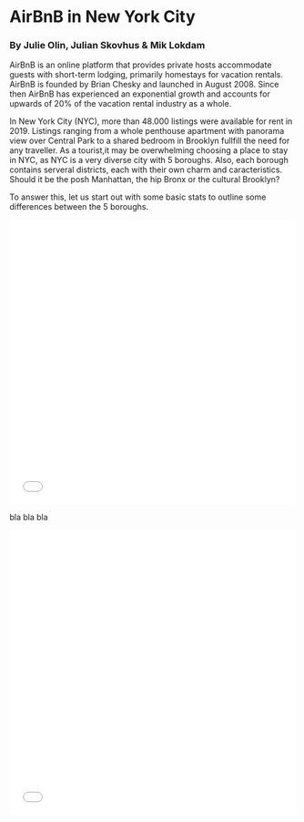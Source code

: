 # AirBnB in New York City

### By Julie Olin, Julian Skovhus & Mik Lokdam

AirBnB is an online platform that provides private hosts accommodate guests with short-term lodging, primarily homestays for vacation rentals. AirBnB is founded by Brian Chesky and launched in August 2008. Since then AirBnB has experienced an exponential growth and accounts for upwards of 20% of the vacation rental industry as a whole.

In New York City (NYC), more than 48.000 listings were available for rent in 2019. Listings ranging from a whole penthouse apartment with panorama view over Central Park to a shared bedroom in Brooklyn fullfill the need for any traveller. As a tourist,it may be overwhelming choosing a place to stay in NYC, as NYC is a very diverse city with 5 boroughs. Also, each borough contains serveral districts, each with their own charm and caracteristics. Should it be the posh Manhattan, the hip Bronx or the cultural Brooklyn?

To answer this, let us start out with some basic stats to outline some differences between the 5 boroughs.

<iframe src="ny_map.html"
    sandbox="allow-same-origin allow-scripts"
    width="100%"
    height="500"
    scrolling="no"
    seamless="seamless"
    frameborder="0">
</iframe>

bla bla bla
<iframe src="mymap.html"
    sandbox="allow-same-origin allow-scripts"
    width="100%"
    height="500"
    scrolling="no"
    seamless="seamless"
    frameborder="0">
</iframe>